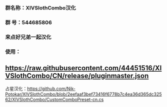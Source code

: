 ### 群名称：XIVSlothCombo汉化
### 群   号：544685806
### 来点好兄弟一起汉化
### 使用：
##  https://raw.githubusercontent.com/44451516/XIVSlothCombo/CN/release/pluginmaster.json
占星汉化：https://github.com/Nik-Potokar/XIVSlothCombo/blob/2eefaaf3bef73416f6778b7c4ea36d365dc32562/XIVSlothCombo/CustomComboPreset-cn.cs
